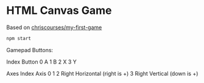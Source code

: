 # HTML Canvas Game

Based on [chriscourses/my-first-game](https://github.com/chriscourses/my-first-game)

```sh
npm start
```

Gamepad Buttons:

Index   Button
0       A
1       B
2       X
3       Y

Axes
Index   Axis
0
1
2       Right Horizontal (right is +)
3       Right Vertical (down is +)
